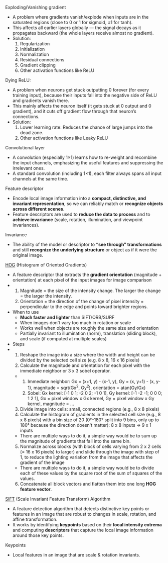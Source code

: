 Exploding/Vanishing gradient
- A problem where gradients vanish/explode when inputs are in the saturated regions (close to 0 or 1 for sigmoid, ±1 for tanh).
- This affects all earlier layers globally — the signal decays as it propagates backward (the whole layers receive almost no gradient).
- Solution:
  1. Regularization
  2. Initialization
  3. Normalization
  4. Residual connections
  5. Gradient clipping
  6. Other activation functions like ReLU

Dying ReLU: 
- A problem when neurons get stuck outputting 0 forever (for every training input), because their inputs fall into the negative side of ReLU and gradients vanish there.
- This mainly affects the neuron itself (it gets stuck at 0 output and 0 gradient), and it cuts off gradient flow through that neuron’s connections.
- Solution:
  1. Lower learning rate: Reduces the chance of large jumps into the dead zone.
  2. Other activation functions like Leaky ReLU
 
Convolutional layer
- A convolution (especially 1×1) learns how to re-weight and recombine the input channels, emphasizing the useful features and suppressing the irrelevant ones.
- A standard convolution (including 1×1), each filter always spans all input channels at the same time.

Feature descriptor
- Encode local image information into a **compact, distinctive, and invariant representation**, so we can reliably match or **recognize objects across different scenes**.
- Feature descriptors are used to **reduce the data to process** and to **achieve invariance** (scale, rotation, illumination, and viewpoint invariances).

Invariance
- The ability of the model or descriptor to **“see through” transformations** and still **recognize the underlying structure** or object as if it were the original image.

[HOG](https://www.analyticsvidhya.com/blog/2019/09/feature-engineering-images-introduction-hog-feature-descriptor/) (Histogram of Oriented Gradients)
- A feature descriptor that extracts the **gradient orientation** (magnitude + orientation) at each pixel of the input images for image comparison
- 1. Magnitude = the size of the intensity change. The larger the change = the larger the intensity.
  2. Orientation = the direction of the change of pixel intensity = perpendicular to the edge and points toward brighter regions.
- When to use
  - **Much faster and lighter** than SIFT/ORB/SURF
  - When images don't vary too much in rotation or scale
  - Works well when objects are roughly the same size and orientation
  - Partially invariant to illumination (norm), translation (sliding block), and scale (if computed at multiple scales)
- Steps
- 1. Reshape the image into a size where the width and height can be divided by the selected cell size (e.g. 8 x 8, 16 x 16 pixels)
  2. Calculate the magnitude and orientation for each pixel with the immediate neighbor or 3 x 3 sobel operator.
  - 1. Immediate neighbor: Gx = (x+1, y) - (x-1, y), Gy = (x, y+1) - (x, y-1), magnitude = sqrt(Gx<sup>2</sup>, Gy<sup>2</sup>), orientation = atan(Gy/Gx)
    2. Sobel: Gx kernel: [-1 0 1; -2 0 2; -1 0 1], Gy kernel: [-1 -2 -1; 0 0 0; 1 2 1], Gx = pixel window x Gx kernel, Gy = pixel window x Gy kernel, magnitude = ...
  3. Divide image into cells: small, connected regions (e.g., 8 x 8 pixels)
  4. Calculate the histogram of gradients in the selected cell size (e.g., 8 x 8 pixels) with a bin size of 20 (0°–180° split into 9 bins, only up to 180° because the direction doesn't matter): 8 x 8 inputs => 9 x 1 inputs
  - There are multiple ways to do it, a simple way would be to sum up the magnitude of gradients that fall into the same bin.
  5. Normalize across blocks (with block of cells varying from 2 x 2 cells (= 16 x 16 pixels) to larger) and slide through the image with step of 1, to reduce the lighting variation from the image that affects the gradient of the image
  - There are multiple ways to do it, a simple way would be to divide each of these values by the square root of the sum of squares of the values.
  6. Concatenate all block vectors and flatten them into one long **HOG feature vector**.

[SIFT](https://www.analyticsvidhya.com/blog/2019/10/detailed-guide-powerful-sift-technique-image-matching-python/) (Scale Invariant Feature Transform) Algorithm
- A feature detection algorithm that detects distinctive key points or features in an image that are robust to changes in scale, rotation, and affine transformation.
- It works by identifying **keypoints** based on their **local intensity extrema** and computing **descriptors** that capture the local image information around those key points.

Keypoints
- Local features in an image that are scale & rotation invariants.

